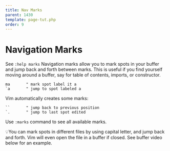 ```yaml
---
title: Nav Marks
parent: 1430
template: page-tut.php
order: 9
---
```


# Navigation Marks

<span class="sidenote">See `:help marks`</span> Navigation marks allow you to mark spots in your buffer and jump back and forth between marks. This is useful if you find yourself moving around a buffer, say for table of contents, imports, or constructor.

```vim
ma       " mark spot label it a
`a       " jump to spot labeled a
```

Vim automatically creates some marks:

```vim
``       " jump back to previous position
`.       " jump to last spot edited
```

Use `:marks` command to see all available marks.

<span class="tip">💡</span>You can mark spots in different files by using capital letter, and jump back and forth. Vim will even open the file in a buffer if closed. See buffer video below for an example.
